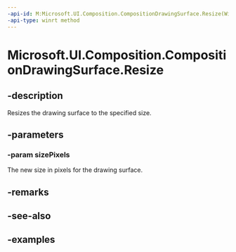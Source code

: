 ```yaml
---
-api-id: M:Microsoft.UI.Composition.CompositionDrawingSurface.Resize(Windows.Graphics.SizeInt32)
-api-type: winrt method
---
```


<!-- Method syntax.
public void CompositionDrawingSurface.Resize(SizeInt32 sizePixels)
-->

# Microsoft.UI.Composition.CompositionDrawingSurface.Resize

## -description
Resizes the drawing surface to the specified size.

## -parameters

### -param sizePixels
The new size in pixels for the drawing surface.

## -remarks

## -see-also

## -examples

